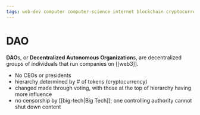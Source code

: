 ```yaml
---
tags: web-dev computer computer-science internet blockchain cryptocurrency
---
```


# DAO

**DAO**s, or **Decentralized Autonomous Organization**s, are decentralized groups of individuals that run companies on [[web3]].

- No CEOs or presidents
- hierarchy determined by # of tokens (cryptocurrency)
- changed made through voting, with those at the top of hierarchy having more influence
- no censorship by [[big-tech|Big Tech]]; one controlling authority cannot shut down content
